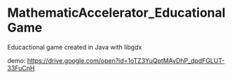 # MathematicAccelerator_EducationalGame
Educactional game created in Java with libgdx

demo: https://drive.google.com/open?id=1oTZ3YuQptMAyDhP_dpdFGLUT-33FuCnH
